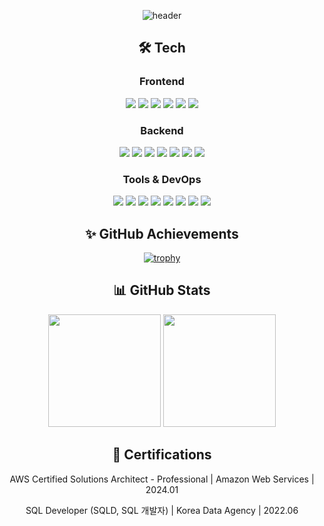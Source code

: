 <div align="center">

![header](https://capsule-render.vercel.app/api?type=rounded&color=a3dcbe&height=200&text=HyeonSook&fontSize=70&animation=fadeIn&fontColor=ffffff)


## 🛠 Tech
### Frontend
<img src="https://img.shields.io/badge/React-61DAFB?style=for-the-badge&logo=React&logoColor=black"/>
<img src="https://img.shields.io/badge/Next.js-000000?style=for-the-badge&logo=Next.js&logoColor=white"/>
<img src="https://img.shields.io/badge/JavaScript-F7DF1E?style=for-the-badge&logo=JavaScript&logoColor=black"/>
<img src="https://img.shields.io/badge/TypeScript-3178C6?style=for-the-badge&logo=TypeScript&logoColor=white"/>
<img src="https://img.shields.io/badge/Redux-764ABC?style=for-the-badge&logo=Redux&logoColor=white"/>
<img src="https://img.shields.io/badge/Tailwind-06B6D4?style=for-the-badge&logo=Tailwind%20CSS&logoColor=white"/>

### Backend
<img src="https://img.shields.io/badge/Java-007396?style=for-the-badge&logo=Java&logoColor=white"/>
<img src="https://img.shields.io/badge/Spring-6DB33F?style=for-the-badge&logo=Spring&logoColor=white"/>
<img src="https://img.shields.io/badge/Spring%20Boot-6DB33F?style=for-the-badge&logo=Spring%20Boot&logoColor=white"/>
<img src="https://img.shields.io/badge/Node.js-339933?style=for-the-badge&logo=Node.js&logoColor=white"/>
<img src="https://img.shields.io/badge/MySQL-4479A1?style=for-the-badge&logo=MySQL&logoColor=white"/>
<img src="https://img.shields.io/badge/PostgreSQL-4169E1?style=for-the-badge&logo=PostgreSQL&logoColor=white"/>
<img src="https://img.shields.io/badge/MongoDB-47A248?style=for-the-badge&logo=MongoDB&logoColor=white"/>

### Tools & DevOps
<img src="https://img.shields.io/badge/Git-F05032?style=for-the-badge&logo=Git&logoColor=white"/>
<img src="https://img.shields.io/badge/GitHub-181717?style=for-the-badge&logo=GitHub&logoColor=white"/>
<img src="https://img.shields.io/badge/AWS-232F3E?style=for-the-badge&logo=Amazon%20AWS&logoColor=white"/>
<img src="https://img.shields.io/badge/Docker-2496ED?style=for-the-badge&logo=Docker&logoColor=white"/>
<img src="https://img.shields.io/badge/Notion-000000?style=for-the-badge&logo=Notion&logoColor=white"/>
<img src="https://img.shields.io/badge/Slack-4A154B?style=for-the-badge&logo=Slack&logoColor=white"/>
<img src="https://img.shields.io/badge/Discord-5865F2?style=for-the-badge&logo=Discord&logoColor=white"/>
<img src="https://img.shields.io/badge/Postman-FF6C37?style=for-the-badge&logo=Postman&logoColor=white"/>

## ✨ GitHub Achievements

[![trophy](https://github-profile-trophy.vercel.app/?username=platinum57&theme=nord&row=2&column=4)](https://github.com/ryo-ma/github-profile-trophy)



## 📊 GitHub Stats
<p>
  <img height="180em" src="https://github-readme-stats.vercel.app/api?username=platinum57&show_icons=true&include_all_commits=true&bg_color=20232a&border_color=58A6FF&title_color=58A6FF&text_color=fff&icon_color=58A6FF"/>
  <img height="180em" src="https://github-readme-stats.vercel.app/api/top-langs/?username=platinum57&layout=compact&bg_color=20232a&border_color=58A6FF&title_color=58A6FF&text_color=fff"/>
</p>

## 📜 Certifications
AWS Certified Solutions Architect - Professional | Amazon Web Services | 2024.01

SQL Developer (SQLD, SQL 개발자) | Korea Data Agency | 2022.06

</div>
